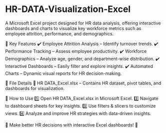# HR-DATA-Visualization-Excel
A Microsoft Excel project designed for HR data analysis, offering interactive dashboards and charts to visualize key workforce metrics such as employee attrition, performance, and demographics.

🚀 Key Features
✔️ Employee Attrition Analysis – Identify turnover trends.
✔️ Performance Tracking – Assess employee productivity.
✔️ Workforce Demographics – Analyze age, gender, and department-wise distribution.
✔️ Interactive Dashboards – Easily filter and explore insights.
✔️ Automated Charts – Dynamic visual reports for HR decision-making.

📂 File Details
📌 HR DATA_Excel.xlsx – Contains HR dataset, pivot tables, and dashboards for visualization.

📌 How to Use
1️⃣ Open HR DATA_Excel.xlsx in Microsoft Excel.
2️⃣ Navigate to dashboard sheets for key insights.
3️⃣ Use filters & slicers to customize views.
4️⃣ Analyze and improve HR strategies with data-driven insights.

🌟 Make better HR decisions with interactive Excel dashboards! 🚀
